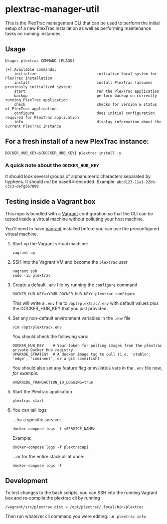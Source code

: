 # plextrac-manager-util

This is the PlexTrac management CLI that can be used to perform the initial setup of a new PlexTrac installation as well as performing maintenance tasks on running instances.

## Usage

    Usage: plextrac COMMAND [FLAGS]

    [+] Available commands:
        initialize                           initialize local system for PlexTrac installation
        install                              install PlexTrac (assumes previously initialized system)
        start                                run the PlexTrac application
        backup                               perform backup on currently running PlexTrac application
        check                                checks for version & status of PlexTrac application
        configure                            does initial configuration required for PlexTrac application
        info                                 display information about the current PlexTrac Instance

## For a fresh install of a new PlexTrac instance:

    DOCKER_HUB_KEY=${DOCKER_HUB_KEY} plextrac install -y

### A quick note about the `DOCKER_HUB_KEY`

It should look several groups of alphanumeric characters separated by hyphens. It should _not_ be base64-encoded.
Example: `abcd123-11a1-22bb-c3c3-defg567890`

## Testing inside a Vagrant box

This repo is bundled with a [Vagrant](https://www.vagrantup.com/) configuration so that the CLI can be tested inside a virtual machine without polluting your host machine.

You'll need to have [Vagrant](https://www.vagrantup.com/) installed before you can use the preconfigured virtual machine.

1.  Start up the Vagrant virtual machine:

        vagrant up

2.  SSH into the Vagrant VM and become the `plextrac` user

        vagrant ssh
        sudo -iu plextrac

3.  Create a default `.env` file by running the `configure` command

        DOCKER_HUB_KEY=<YOUR_DOCKER_HUB_KEY> plextrac configure

    This will write a `.env` file to `/opt/plextrac/.env` with default values plus the DOCKER_HUB_KEY that you just provided.

4.  Set any non-default environment variables in the `.env` file

        vim /opt/plextrac/.env

    You should check the following vars:

        DOCKER_HUB_KEY    # Your token for pulling images from the plextrac private Docker Hub registry
        UPGRADE_STRATEGY  # A docker image tag to pull (i.e. 'stable', 'edge', 'imminent', or a git commitish)

    You should also set any feature flag or `OVERRIDE` vars in the `.env` file now, _for example_:

        OVERRIDE_TRANSACTION_ID_LOGGING=true

5.  Start the Plextrac application

        plextrac start

6.  You can tail logs:

    ...for a specific service:

        docker-compose logs -f <SERVICE_NAME>

    Example:

        docker-compose logs -f plextracapi

    ...or for the entire stack all at once:

        docker-compose logs -f

## Development

To test changes to the bash scripts, you can SSH into the running Vagrant box and re-compile the plextrac cli by running

    /vagrant/src/plextrac dist > /opt/plextrac/.local/bin/plextrac

Then run whatever cli command you were editing. I.e. `plextrac info`